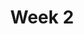 ---
title: Week 2
weekNumber: 2
days:
- date: 2025-01-22
  events:
    ? '[1.3.2. Organizing in Tables](https://data-ohio.github.io/introductory-data-science/1/3/organize_table.html)'
- date: 2025-01-23
  events:
    ? '**Lab**{: .label .label-lab } [Lab 2: Strings, Arrays, Tables](https://jupyterhub.academic.kube.ohio.edu/hub/user-redirect/git-pull?repo=https%3A%2F%2Fgithub.com%2Fdata-ohio%2FMATH2530_Spring24-25&urlpath=lab%2Ftree%2FMATH2530_Spring24-25%2Flab%2Flab02%2Flab02.ipynb&branch=main)'
- date: 2025-01-24
  events:
    ? '**Homework**{: .label .label-hw } [Homework 2: Collecting Data; Arrays and Tables](https://jupyterhub.academic.kube.ohio.edu/hub/user-redirect/git-pull?repo=https%3A%2F%2Fgithub.com%2Fdata-ohio%2FMATH2530_Spring24-25&urlpath=lab%2Ftree%2FMATH2530_Spring24-25%2Fhw%2Fhw02%2Fhw02.ipynb&branch=main)'
---